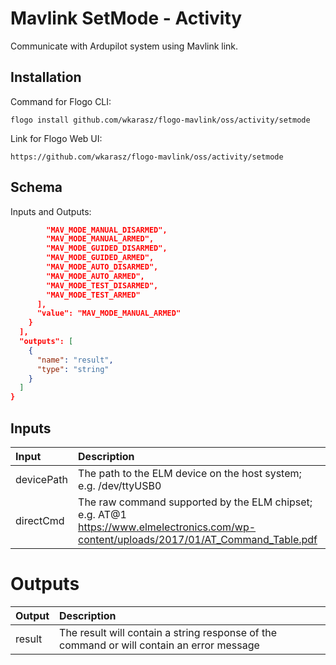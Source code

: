# 	Mavlink SetMode - Activity

Communicate with Ardupilot system using Mavlink link.

## Installation
Command for Flogo CLI:
```console
flogo install github.com/wkarasz/flogo-mavlink/oss/activity/setmode
```

Link for Flogo Web UI:
```console
https://github.com/wkarasz/flogo-mavlink/oss/activity/setmode
```

## Schema
Inputs and Outputs:
```json
        "MAV_MODE_MANUAL_DISARMED",
        "MAV_MODE_MANUAL_ARMED",
        "MAV_MODE_GUIDED_DISARMED",
        "MAV_MODE_GUIDED_ARMED",
        "MAV_MODE_AUTO_DISARMED",
        "MAV_MODE_AUTO_ARMED",
        "MAV_MODE_TEST_DISARMED",
        "MAV_MODE_TEST_ARMED"
      ],
      "value": "MAV_MODE_MANUAL_ARMED"
    }
  ],
  "outputs": [
    {
      "name": "result",
      "type": "string"
    }
  ]
}
```
## Inputs
| Input            | Description    |
|:-----------------|:---------------|
| devicePath       | The path to the ELM device on the host system; e.g. /dev/ttyUSB0 |
| directCmd        | The raw command supported by the ELM chipset; e.g. AT@1<br>https://www.elmelectronics.com/wp-content/uploads/2017/01/AT_Command_Table.pdf|

# Outputs
| Output           | Description    |
|:-----------------|:---------------|
| result           | The result will contain a string response of the command or will contain an error message |
